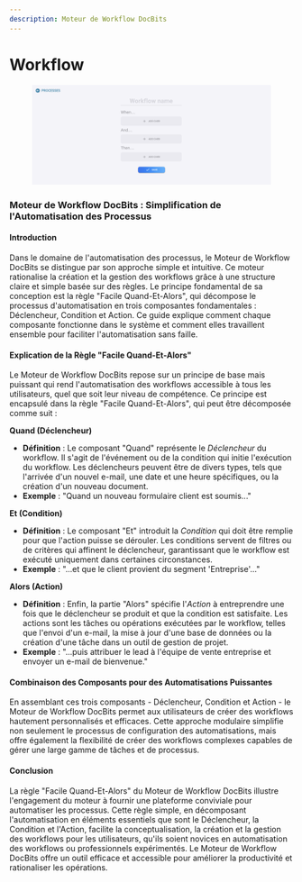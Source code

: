 ```yaml
---
description: Moteur de Workflow DocBits
---
```


# Workflow

<figure><img src="../../../.gitbook/assets/Bildschirmfoto 2024-03-12 um 19.42.57.png" alt=""><figcaption></figcaption></figure>

### Moteur de Workflow DocBits : Simplification de l'Automatisation des Processus

#### Introduction

Dans le domaine de l'automatisation des processus, le Moteur de Workflow DocBits se distingue par son approche simple et intuitive. Ce moteur rationalise la création et la gestion des workflows grâce à une structure claire et simple basée sur des règles. Le principe fondamental de sa conception est la règle "Facile Quand-Et-Alors", qui décompose le processus d'automatisation en trois composantes fondamentales : Déclencheur, Condition et Action. Ce guide explique comment chaque composante fonctionne dans le système et comment elles travaillent ensemble pour faciliter l'automatisation sans faille.

#### Explication de la Règle "Facile Quand-Et-Alors"

Le Moteur de Workflow DocBits repose sur un principe de base mais puissant qui rend l'automatisation des workflows accessible à tous les utilisateurs, quel que soit leur niveau de compétence. Ce principe est encapsulé dans la règle "Facile Quand-Et-Alors", qui peut être décomposée comme suit :

**Quand (Déclencheur)**

* **Définition** : Le composant "Quand" représente le _Déclencheur_ du workflow. Il s'agit de l'événement ou de la condition qui initie l'exécution du workflow. Les déclencheurs peuvent être de divers types, tels que l'arrivée d'un nouvel e-mail, une date et une heure spécifiques, ou la création d'un nouveau document.
* **Exemple** : "Quand un nouveau formulaire client est soumis..."

**Et (Condition)**

* **Définition** : Le composant "Et" introduit la _Condition_ qui doit être remplie pour que l'action puisse se dérouler. Les conditions servent de filtres ou de critères qui affinent le déclencheur, garantissant que le workflow est exécuté uniquement dans certaines circonstances.
* **Exemple** : "...et que le client provient du segment 'Entreprise'..."

**Alors (Action)**

* **Définition** : Enfin, la partie "Alors" spécifie l'_Action_ à entreprendre une fois que le déclencheur se produit et que la condition est satisfaite. Les actions sont les tâches ou opérations exécutées par le workflow, telles que l'envoi d'un e-mail, la mise à jour d'une base de données ou la création d'une tâche dans un outil de gestion de projet.
* **Exemple** : "...puis attribuer le lead à l'équipe de vente entreprise et envoyer un e-mail de bienvenue."

#### Combinaison des Composants pour des Automatisations Puissantes

En assemblant ces trois composants - Déclencheur, Condition et Action - le Moteur de Workflow DocBits permet aux utilisateurs de créer des workflows hautement personnalisés et efficaces. Cette approche modulaire simplifie non seulement le processus de configuration des automatisations, mais offre également la flexibilité de créer des workflows complexes capables de gérer une large gamme de tâches et de processus.

#### Conclusion

La règle "Facile Quand-Et-Alors" du Moteur de Workflow DocBits illustre l'engagement du moteur à fournir une plateforme conviviale pour automatiser les processus. Cette règle simple, en décomposant l'automatisation en éléments essentiels que sont le Déclencheur, la Condition et l'Action, facilite la conceptualisation, la création et la gestion des workflows pour les utilisateurs, qu'ils soient novices en automatisation des workflows ou professionnels expérimentés. Le Moteur de Workflow DocBits offre un outil efficace et accessible pour améliorer la productivité et rationaliser les opérations.
